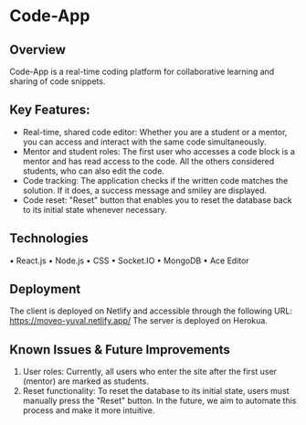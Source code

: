 # Code-App

## Overview

Code-App is a real-time coding platform for collaborative learning and sharing of code snippets.

## Key Features:

- Real-time, shared code editor: Whether you are a student or a mentor, you can access and interact with the same code simultaneously.
- Mentor and student roles: The first user who accesses a code block is a mentor and has read access to the code. All the others considered students, who can also edit the code.
- Code tracking: The application checks if the written code matches the solution. If it does, a success message and smiley are displayed.
- Code reset: "Reset" button that enables you to reset the database back to its initial state whenever necessary.

## Technologies

• React.js
• Node.js
• CSS
• Socket.IO
• MongoDB
• Ace Editor

## Deployment

The client is deployed on Netlify and accessible through the following URL: https://moveo-yuval.netlify.app/
The server is deployed on Herokua.

## Known Issues & Future Improvements

1. User roles: Currently, all users who enter the site after the first user (mentor) are marked as students.
2. Reset functionality: To reset the database to its initial state, users must manually press the "Reset" button. In the future, we aim to automate this process and make it more intuitive.
